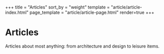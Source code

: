 +++
title = "Articles"
sort_by = "weight"
template = "article/article-index.html"
page_template = "article/article-page.html"
render=true
+++

# Articles
Articles about most anything: from architecture and design to leisure items.  
